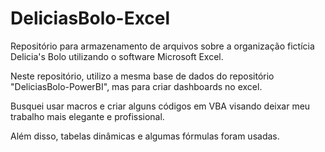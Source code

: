 # DeliciasBolo-Excel
Repositório para armazenamento de arquivos sobre a organização fictícia Delicia's Bolo utilizando o software Microsoft Excel.

Neste repositório, utilizo a mesma base de dados  do repositório "DeliciasBolo-PowerBI", mas para criar dashboards no excel.

Busquei usar macros e  criar alguns códigos em VBA  visando deixar meu trabalho mais elegante e profissional. 

Além disso, tabelas dinâmicas e  algumas fórmulas foram usadas.
